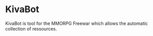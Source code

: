 # KivaBot
KivaBot is tool for the MMORPG Freewar which allows the automatic collection of ressources.
